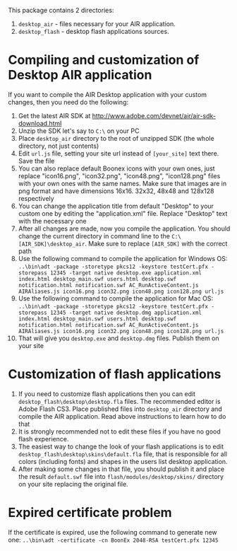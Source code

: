 This package contains 2 directories:

1. `desktop_air` - files necessary for your AIR application.
2. `desktop_flash` - desktop flash applications sources.

# Compiling and customization of Desktop AIR application

If you want to compile the AIR Desktop application with your custom changes, then you need do the following:

1. Get the latest AIR SDK at http://www.adobe.com/devnet/air/air-sdk-download.html
2. Unzip the SDK let's say to `C:\` on your PC
3. Place `desktop_air` directory to the root of unzipped SDK (the whole directory, not just contents)
4. Edit `url.js` file, setting your site url instead of `[your_site]` text there. Save the file
5. You can also replace default Boonex icons with your own ones, just replace "icon16.png", "icon32.png", "icon48.png", "icon128.png" files with your own ones with the same names. Make sure that images are in png format and have dimensions 16x16. 32x32, 48x48 and 128x128 respectively
6. You can change the application title from default "Desktop" to your custom one by editing the "application.xml" file. Replace "Desktop" text with the necessary one
7. After all changes are made, now you compile the application. You should change the current directory in command line to the `C:\[AIR_SDK]\desktop_air`. Make sure to replace `[AIR_SDK]` with the correct path
8. Use the following command to compile the application for Windows OS: 
`..\bin\adt -package -storetype pkcs12 -keystore testCert.pfx -storepass 12345 -target native desktop.exe application.xml index.html desktop_main.swf users.html desktop.swf notification.html notification.swf AC_RunActiveContent.js AIRAliases.js icon16.png icon32.png icon48.png icon128.png url.js`
9. Use the following command to compile the application for Mac OS: 
`..\bin\adt -package -storetype pkcs12 -keystore testCert.pfx -storepass 12345 -target native desktop.dmg application.xml index.html desktop_main.swf users.html desktop.swf notification.html notification.swf AC_RunActiveContent.js AIRAliases.js icon16.png icon32.png icon48.png icon128.png url.js`
10. That will give you `desktop.exe` and `desktop.dmg` files. Publish them on your site

# Customization of flash applications
1. If you need to customize flash applications then you can edit `desktop_flash\desktop\desktop.fla` files. The recommended editor is Adobe Flash CS3. Place published files into `desktop_air` directory and compile the AIR application. Read above instructions to learn how to do that
2. It is strongly recommended not to edit these files if you have no good flash experience.
3. The easiest way to change the look of your flash applications is to edit `desktop_flash\desktop\skins\default.fla` file, that is responsible for all colors (including fonts) and shapes in the users list desktop application.
4. After making some changes in that file, you should publish it and place the result `default.swf` file into `flash/modules/desktop/skins/` directory on your site replacing the original file.

# Expired certificate problem

If the certificate is expired, use the following command to generate new one: 
`..\bin\adt -certificate -cn BoonEx 2048-RSA testCert.pfx 12345`
